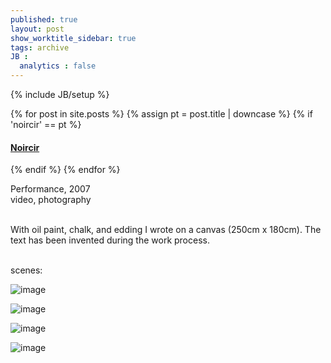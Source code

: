 ```yaml
---
published: true
layout: post
show_worktitle_sidebar: true
tags: archive
JB :
  analytics : false
---
```


{% include JB/setup %}


{% for post in site.posts %}
	{% assign pt = post.title | downcase %}
	{% if 'noircir' == pt %}
<h4><a href="{{ BASE_PATH }}{{ post.url }}">Noircir</a></h4>
	{% endif %}
{% endfor %}

<p>
Performance, 2007<br />
video, photography<br /><br />

With oil paint, chalk, and edding I wrote on a canvas (250cm x 180cm). The text has been invented during the work process.<br />
</p>

<p> <br />scenes:<br /></p>

<img src="{{ site.url }}/images/noircir1.jpg" alt="image">
<p></p>
<img src="{{ site.url }}/images/noircir2.jpg" alt="image">
<p></p>
<img src="{{ site.url }}/images/noircir3.jpg" alt="image">
<p></p>
<img src="{{ site.url }}/images/noircir4.jpg" alt="image">

